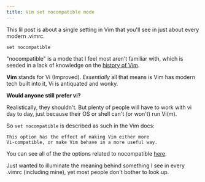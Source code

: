 ```yaml
---
title: Vim set nocompatible mode
---
```



This lil post is about a single setting in Vim that you'll see in just about every modern .vimrc.

```
set nocompatible
```


"nocompatible" is a mode that I feel most aren't familiar with, which is seeded in a lack of knowledge on the [history of Vim](https://en.wikipedia.org/wiki/Vim_(text_editor)).

**Vim** stands for Vi (Improved). *Essentially* all that means is Vim has modern tech built into it, Vi is antiquated and wonky. 

**Would anyone still prefer vi?**

Realistically, they shouldn't. But plenty of people will have to work with vi day to day, just because their OS or shell can't (or won't) run Vi(m).

So `set nocompatible` is described as such in the Vim docs:

```
This option has the effect of making Vim either more 
Vi-compatible, or make Vim behave in a more useful way.
```

You can see all of the the options related to nocompatible [here](http://vimdoc.sourceforge.net/htmldoc/options.html#'compatible').

Just wanted to illuminate the meaning behind something I see in every .vimrc (including mine), yet most people don't bother to look up.












